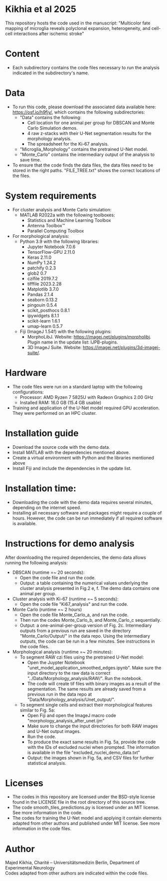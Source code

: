 # Kikhia et al 2025
This repository hosts the code used in the manuscript: "Multicolor fate mapping of microglia reveals polyclonal expansion, heterogeneity, and cell-cell interactions after ischemic stroke"

# Content
* Each subdirectory contains the code files necessary to run the analysis indicated in the subdirectory's name.

# Data
* To run this code, please download the associated data available here: https://osf.io/h9fjy/, which contains the following subdirectories:
	* "Data" contains the following: 
		* Cell location for one animal per group for DBSCAN and Monte Carlo Simulation demos.
		* 4 raw z-stacks with their U-Net segmentation results for the morphology analysis. 
		* The spreadsheet for the Ki-67 analysis.
	* "Microglia_Morphology" contains the pretrained U-Net model.
	* "Monte_Carlo" contains the intermediary output of the analysis to save time.  
* To ensure that the code finds the data files, the data files need to be stored in the right paths. "FILE_TREE.txt" shows the correct locations of the files.  

# System requirements
* For cluster analysis and Monte Carlo simulation:
	* MATLAB R2022a with the following toolboxes:
		* Statistics and Machine Learning Toolbox
		* Antenna Toolbox™
		* Parallel Computing Toolbox
* For morphological analysis: 
	* Python 3.9 with the following libraries:
		* Jupyter Notebook 7.0.6   
		* TensorFlow-GPU 2.11.0
		* Keras 2.11.0
		* NumPy 1.24.2
		* patchify 0.2.3 
		* glob2 0.7
		* czifile 2019.7.2 
		* tifffile 2023.2.28
		* Matplotlib 3.7.0
		* Pandas 2.1.4
		* seaborn 0.13.2
		* pingouin 0.5.4
		* scikit_posthocs 0.8.1 
		* ipywidgets 8.1.1
		* scikit-learn 1.6.1
		* umap-learn 0.5.7   
	* Fiji (ImageJ 1.54f) with the following plugins:
		* MorphoLibJ. Website: https://imagej.net/plugins/morpholibj. Plugin name in the update list: IJPB-plugins. 
		* 3D ImageJ Suite. Website: https://imagej.net/plugins/3d-imagej-suite/.

# Hardware
* The code files were run on a standard laptop with the following configurations:
	* Processor: AMD Ryzen 7 5825U with Radeon Graphics   2.00 GHz
	* Installed RAM: 16.0 GB (15.4 GB usable)
* Training and application of the U-Net model required GPU acceleration. They were performed on an HPC cluster.

# Installation guide
* Download the source code with the demo data. 
* Install MATLAB with the dependencies mentioned above.
* Create a virtual environment with Python and the libraries mentioned above
* Install Fiji and include the dependencies in the update list.

# Installation time: 
* Downloading the code with the demo data requires several minutes, depending on the internet speed.
* Installing all necessary software and packages might require a couple of hours. However, the code can be run immediately if all required software is available.

# Instructions for demo analysis
After downloading the required dependencies, the demo data allows running the following analysis: 
* DBSCAN (runtime =~ 20 seconds):
	* Open the code file and run the code.
	* Output: a table containing the numerical values underlying the cluster analysis presented in Fig.2 e, f. The demo data contains one animal per group.
* Cluster analysis with Ki-67 (runtime =~ 5 seconds):
	* Open the code file "Ki67_analysis" and run the code.
* Monte Carlo (runtime =~ 2 hours)
	* Open the code file Monte_Carlo_a, and run the code.
	* Then run the codes Monte_Carlo_b, and Monte_Carlo_c sequentially. 
	* Output: a one-animal-per-group version of Fig. 2c. Intermediary outputs from a previous run are saved in the directory "Monte_Carlo/Output/" in the data repo. Using the intermediary outputs, the code can be run in a few minutes. See instructions in the code files.  
* Morphological analysis (runtime =~ 20 minutes):
	* To segment RAW czi files using the pretrained U-Net model:
		* Open the Juypter Notebook "unet_model_application_smoothed_edges.ipynb". Make sure the input directory to the raw data is correct "../Data/Morphology_analysis/RAW/". Run the notebook. 
		* The code will create tif files with binary images as a result of the segmentation. The same results are already saved from a previous run in the data repo at "Data/Morphology_analysis/Unet_output/".
	* To segment single cells and extract their morphological features similar to Fig. 5a:
		* Open Fiji and open the ImageJ macro code "morphology_analysis_after_unet.ijm"
		* Make sure to change the input directories for both RAW images and U-Net output images. 
		* Run the code.
		* To produce the exact same results in Fig. 5a, provide the code with the IDs of excluded nuclei when prompted. The information is available in the file "excluded_nuclei_demo_data.txt" 
		* Output: the images shown in Fig. 5a, and CSV files for further statistical analysis.                        

# Licenses
* The codes in this repository are licensed under the BSD-style license found in the LICENSE file in the root directory of this source tree.
* The code smooth_tiles_predictions.py is licensed under an MIT license. See more information in the code.
* The codes for training the U-Net model and applying it contain elements adapted from other authors and published under MIT license. See more information in the code files. 

# Author
Majed Kikhia, Charité – Universitätsmedizin Berlin, Department of Experimental Neurology  
Codes adapted from other authors are indicated within the code files.

